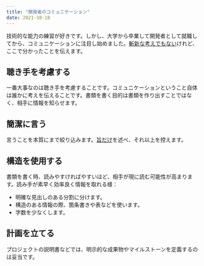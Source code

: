 ```yaml
---
title: "開発者のコミュニケーション"
date: 2021-10-18
---
```


技術的な能力の練習が好きです。しかし、大学から卒業して開発者として就職してから、コミュニケーションに注目し始めました。[斬新な考えでもない][unoriginal]けれど、ここで分かったことを伝えます。

## 聴き手を考慮する

一番大事なのは聴き手を考慮することです。コミュニケーションということ自体は誰かに考えを伝えることです。書類を書く目的は書類を作り出すことではなく、相手に情報を知らせます。

## 簡潔に言う

言うことを本質にまで絞り込みます。[旨だけ][less]を述べ、それ以上を控えます。

## 構造を使用する

書類を書く時、読みやすければやすいほど、相手が現に読む可能性が高まります。読み手が素早く効率良く情報を取れる様：

- 明確な見出しのある分割に分けます。
- 構造のある情報の際、箇条書きや表などを使います。
- 字数を少なくします。

## 計画を立てる

プロジェクトの説明書などでは、明示的な成果物やマイルストーンを定義するのは妥当です。

[less]: /posts/write-more-but-less/
[unoriginal]: /posts/unoriginality/
